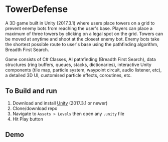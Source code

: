 # TowerDefense
A 3D game built in Unity (2017.3.1) where users place towers on a grid to prevent enemy bots from reaching the user's base. Players can place a maximum of three towers by clicking on a legal spot on the grid. Towers can be moved at anytime and shoot at the closest enemy bot. Enemy bots take the shortest possible route to user's base using the pathfinding algorithm, Breadth First Search.   

Game consists of C# Classes, AI pathfinding (Breadth First Search), data structures (ring buffers, queues, stacks, dictionaries), interactive Unity components (tile map, particle system, waypoint circuit, audio listener, etc), a detailed 3D UI, customised particle effects, coroutines, etc.

## To Build and run

1. Download and install [Unity](https://unity3d.com/get-unity/download/archive?_ga=2.143266357.1615942277.1556738966-578585574.1553552858) (2017.3.1 or newer)
2. Clone/download repo
3. Navigate to `Assets > Levels` then open any `.unity` file
4. Hit Play button 

## Demo
